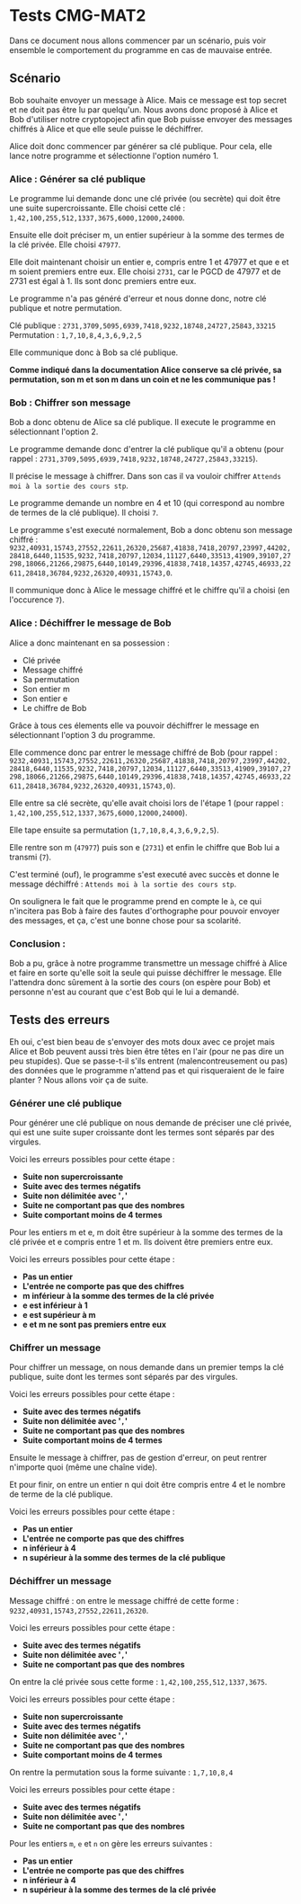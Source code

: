 # Tests CMG-MAT2

Dans ce document nous allons commencer par un scénario, puis voir ensemble le comportement du programme en cas de mauvaise entrée.

## Scénario

Bob souhaite envoyer un message à Alice. Mais ce message est top secret et ne doit pas être lu par quelqu'un. Nous avons donc proposé à Alice et Bob d'utiliser notre cryptopoject afin que Bob puisse envoyer des messages chiffrés à Alice et que elle seule puisse le déchiffrer.

Alice doit donc commencer par générer sa clé publique. Pour cela, elle lance notre programme et sélectionne l'option numéro 1.

### Alice : Générer sa clé publique
Le programme lui demande donc une clé privée (ou secrète) qui doit être une suite supercroissante.
Elle choisi cette clé : `1,42,100,255,512,1337,3675,6000,12000,24000`.

Ensuite elle doit préciser m, un entier supérieur à la somme des termes de la clé privée. Elle choisi `47977`.

Elle doit maintenant choisir un entier e, compris entre 1 et 47977 et que e et m soient premiers entre eux. Elle choisi `2731`, car le PGCD de 47977 et de 2731 est égal à 1. Ils sont donc premiers entre eux.

Le programme n'a pas généré d'erreur et nous donne donc, notre clé publique et notre permutation.

Clé publique : `2731,3709,5095,6939,7418,9232,18748,24727,25843,33215`
Permutation : `1,7,10,8,4,3,6,9,2,5`

Elle communique donc à Bob sa clé publique.

**Comme indiqué dans la documentation Alice conserve sa clé privée, sa permutation, son m et son m dans un coin et ne les communique pas !**

### Bob : Chiffrer son message

Bob a donc obtenu de Alice sa clé publique. Il execute le programme en sélectionnant l'option 2.

Le programme demande donc d'entrer la clé publique qu'il a obtenu (pour rappel : `2731,3709,5095,6939,7418,9232,18748,24727,25843,33215`).

Il précise le message à chiffrer. Dans son cas il va vouloir chiffrer `Attends moi à la sortie des cours stp`.

Le programme demande un nombre en 4 et 10 (qui correspond au nombre de termes de la clé publique). Il choisi `7`.

Le programme s'est executé normalement, Bob a donc obtenu son message chiffré : `9232,40931,15743,27552,22611,26320,25687,41838,7418,20797,23997,44202,28418,6440,11535,9232,7418,20797,12034,11127,6440,33513,41909,39107,27298,18066,21266,29875,6440,10149,29396,41838,7418,14357,42745,46933,22611,28418,36784,9232,26320,40931,15743,0`.

Il communique donc à Alice le message chiffré et le chiffre qu'il a choisi (en l'occurence `7`).

### Alice : Déchiffrer le message de Bob

Alice a donc maintenant en sa possession :
- Clé privée
- Message chiffré
- Sa permutation
- Son entier m
- Son entier e
- Le chiffre de Bob

Grâce à tous ces élements elle va pouvoir déchiffrer le message en sélectionnant l'option 3 du programme.

Elle commence donc par entrer le message chiffré de Bob (pour rappel : `9232,40931,15743,27552,22611,26320,25687,41838,7418,20797,23997,44202,28418,6440,11535,9232,7418,20797,12034,11127,6440,33513,41909,39107,27298,18066,21266,29875,6440,10149,29396,41838,7418,14357,42745,46933,22611,28418,36784,9232,26320,40931,15743,0`).

Elle entre sa clé secrète, qu'elle avait choisi lors de l'étape 1 (pour rappel : `1,42,100,255,512,1337,3675,6000,12000,24000`).

Elle tape ensuite sa permutation (`1,7,10,8,4,3,6,9,2,5`).

Elle rentre son m (`47977`) puis son e (`2731`) et enfin le chiffre que Bob lui a transmi (`7`).

C'est terminé (ouf), le programme s'est executé avec succès et donne le message déchiffré : `Attends moi à la sortie des cours stp`.

On soulignera le fait que le programme prend en compte le `à`, ce qui n'incitera pas Bob à faire des fautes d'orthographe pour pouvoir envoyer des messages, et ça, c'est une bonne chose pour sa scolarité.

### Conclusion :
Bob a pu, grâce à notre programme transmettre un message chiffré à Alice et faire en sorte qu'elle soit la seule qui puisse déchiffrer le message. Elle l'attendra donc sûrement à la sortie des cours (on espère pour Bob) et personne n'est au courant que c'est Bob qui le lui a demandé.

## Tests des erreurs
Eh oui, c'est bien beau de s'envoyer des mots doux avec ce projet mais Alice et Bob peuvent aussi très bien être têtes en l'air (pour ne pas dire un peu stupides). Que se passe-t-il s'ils entrent (malencontreusement ou pas) des données que le programme n'attend pas et qui risqueraient de le faire planter ?
Nous allons voir ça de suite.

### Générer une clé publique
Pour générer une clé publique on nous demande de préciser une clé privée, qui est une suite super croissante dont les termes sont séparés par des virgules.

Voici les erreurs possibles pour cette étape :
- **Suite non supercroissante**
- **Suite avec des termes négatifs**
- **Suite non délimitée avec '`,`'**
- **Suite ne comportant pas que des nombres**
- **Suite comportant moins de 4 termes**

Pour les entiers m et e, m doit être supérieur à la somme des termes de la clé privée et e compris entre 1 et m. Ils doivent être premiers entre eux.

Voici les erreurs possibles pour cette étape :
- **Pas un entier**
- **L'entrée ne comporte pas que des chiffres**
- **m inférieur à la somme des termes de la clé privée**
- **e est inférieur à 1**
- **e est supérieur à m**
- **e et m ne sont pas premiers entre eux**

### Chiffrer un message
Pour chiffrer un message, on nous demande dans un premier temps la clé publique, suite dont les termes sont séparés par des virgules.

Voici les erreurs possibles pour cette étape :
- **Suite avec des termes négatifs**
- **Suite non délimitée avec '`,`'**
- **Suite ne comportant pas que des nombres**
- **Suite comportant moins de 4 termes**

Ensuite le message à chiffrer, pas de gestion d'erreur, on peut rentrer n'importe quoi (même une chaîne vide).

Et pour finir, on entre un entier n qui doit être compris entre 4 et le nombre de terme de la clé publique.

Voici les erreurs possibles pour cette étape :
- **Pas un entier**
- **L'entrée ne comporte pas que des chiffres**
- **n inférieur à 4**
- **n supérieur à la somme des termes de la clé publique**

### Déchiffrer un message
Message chiffré : on entre le message chiffré de cette forme : `9232,40931,15743,27552,22611,26320`.

Voici les erreurs possibles pour cette étape :
- **Suite avec des termes négatifs**
- **Suite non délimitée avec '`,`'**
- **Suite ne comportant pas que des nombres**

On entre la clé privée sous cette forme : `1,42,100,255,512,1337,3675`.

Voici les erreurs possibles pour cette étape :
- **Suite non supercroissante**
- **Suite avec des termes négatifs**
- **Suite non délimitée avec '`,`'**
- **Suite ne comportant pas que des nombres**
- **Suite comportant moins de 4 termes**

On rentre la permutation sous la forme suivante : `1,7,10,8,4`

Voici les erreurs possibles pour cette étape :
- **Suite avec des termes négatifs**
- **Suite non délimitée avec '`,`'**
- **Suite ne comportant pas que des nombres**

Pour les entiers `m`, `e` et `n` on gère les erreurs suivantes :
- **Pas un entier**
- **L'entrée ne comporte pas que des chiffres**
- **n inférieur à 4**
- **n supérieur à la somme des termes de la clé privée**